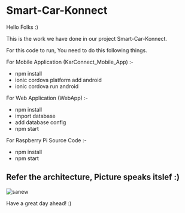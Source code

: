 # Smart-Car-Konnect
Hello Folks :)

This is the work we have done in our project Smart-Car-Konnect.

For this code to run, You need to do this following things.

For Mobile Application (KarConnect_Mobile_App) :-

* npm install
* ionic cordova platform add android
* ionic cordova run android

For Web Application (WebApp) :-

* npm install
* import database
* add database config
* npm start

For Raspberry Pi Source Code :-

* npm install
* npm start

## Refer the architecture, Picture speaks itslef :)
![sanew](https://user-images.githubusercontent.com/20592299/49076159-63340000-f25e-11e8-9b0d-e3a255dacac9.PNG)

Have a great day ahead! :)
